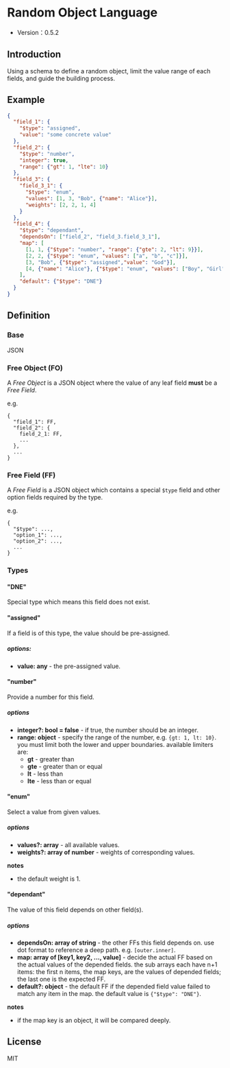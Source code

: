 # Random Object Language

- Version：0.5.2

## Introduction

Using a schema to define a random object, limit the value range of each fields, and guide the building process.

## Example

```json
{
  "field_1": {
    "$type": "assigned",
    "value": "some concrete value"
  },
  "field_2": {
    "$type": "number",
    "integer": true,
    "range": {"gt": 1, "lte": 10}
  },
  "field_3": {
    "field_3_1": {
      "$type": "enum",
      "values": [1, 3, "Bob", {"name": "Alice"}],
      "weights": [2, 2, 1, 4]
    }
  },
  "field_4": {
    "$type": "dependant",
    "dependsOn": ["field_2", "field_3.field_3_1"],
    "map": [
      [1, 1, {"$type": "number", "range": {"gte": 2, "lt": 9}}],
      [2, 2, {"$type": "enum", "values": ["a", "b", "c"]}],
      [3, "Bob", {"$type": "assigned","value": "God"}],
      [4, {"name": "Alice"}, {"$type": "enum", "values": ["Boy", "Girl"]}]
    ],
    "default": {"$type": "DNE"}
  }
}
```

## Definition

### Base

JSON

### Free Object (FO)

A *Free Object* is a JSON object where the value of any leaf field **must** be a *Free Field*. 

e.g.

```
{
  "field_1": FF,
  "field_2": {
    field_2_1: FF,
    ...
  },
  ...
}
```

### Free Field (FF)

A *Free Field* is a JSON object which contains a special `$type` field and other option fields required by the type.

e.g.

```
{
  "$type": ...,
  "option_1": ...,
  "option_2": ...,
  ...
}
```

### Types

#### "DNE"

Special type which means this field does not exist.

#### "assigned"

If a field is of this type, the value should be pre-assigned.

##### options:

- **value: any** - the pre-assigned value.

#### "number"

Provide a number for this field.

##### options

- **integer?: bool = false** - if true, the number should be an integer.
- **range: object** - specify the range of the number, e.g. `{gt: 1, lt: 10}`. you must limit both the lower and upper 
boundaries. available limiters are:
  - **gt** - greater than
  - **gte** - greater than or equal
  - **lt** - less than
  - **lte** - less than or equal
  
#### "enum"

Select a value from given values.

##### options

- **values?: array** - all available values.
- **weights?: array of number** - weights of corresponding values.

**notes**
 
- the default weight is 1.

#### "dependant"

The value of this field depends on other field(s).

##### options

- **dependsOn: array of string** - the other FFs this field depends on. use dot format to reference a deep path. e.g. 
`[outer.inner]`.
- **map: array of [key1, key2, ..., value]** - decide the actual FF based on the actual values of the depended fields.
the sub arrays each have n+1 items: the first n items, the map keys, are the values of depended fields; the last one is
 the expected FF. 
- **default?: object** - the default FF if the depended field value failed to match any item in the map. the default 
value is `{"$type": "DNE"}`.  

**notes**

- if the map key is an object, it will be compared deeply.

## License

MIT
